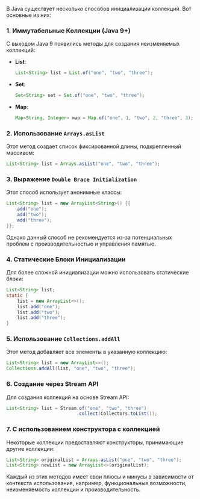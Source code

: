 В Java существует несколько способов инициализации коллекций. Вот основные из них:

### 1. Иммутабельные Коллекции (Java 9+)
С выходом Java 9 появились методы для создания неизменяемых коллекций:
- **List**:
  ```java
  List<String> list = List.of("one", "two", "three");
  ```
- **Set**:
  ```java
  Set<String> set = Set.of("one", "two", "three");
  ```
- **Map**:
  ```java
  Map<String, Integer> map = Map.of("one", 1, "two", 2, "three", 3);
  ```

### 2. Использование `Arrays.asList`
Этот метод создает список фиксированной длины, подкрепленный массивом:
```java
List<String> list = Arrays.asList("one", "two", "three");
```

### 3. Выражение `Double Brace Initialization`
Этот способ использует анонимные классы:
```java
List<String> list = new ArrayList<String>() {{
    add("one");
    add("two");
    add("three");
}};
```
Однако данный способ не рекомендуется из-за потенциальных проблем с производительностью и управления памятью.

### 4. Статические Блоки Инициализации
Для более сложной инициализации можно использовать статические блоки:
```java
List<String> list;
static {
    list = new ArrayList<>();
    list.add("one");
    list.add("two");
    list.add("three");
}
```

### 5. Использование `Collections.addAll`
Этот метод добавляет все элементы в указанную коллекцию:
```java
List<String> list = new ArrayList<>();
Collections.addAll(list, "one", "two", "three");
```

### 6. Создание через Stream API
Для создания коллекций на основе Stream API:
```java
List<String> list = Stream.of("one", "two", "three")
                          .collect(Collectors.toList());
```

### 7. С использованием конструктора с коллекцией
Некоторые коллекции предоставляют конструкторы, принимающие другие коллекции:
```java
List<String> originalList = Arrays.asList("one", "two", "three");
List<String> newList = new ArrayList<>(originalList);
```

Каждый из этих методов имеет свои плюсы и минусы в зависимости от контекста использования, например, функциональные возможности, неизменяемость коллекции и производительность.